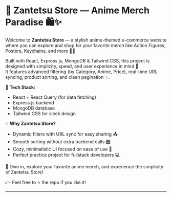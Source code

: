 # 🌸 Zantetsu Store — Anime Merch Paradise 🛍️✨

Welcome to **Zantetsu Store** — a stylish anime-themed e-commerce website where you can explore and shop for your favorite merch like Action Figures, Posters, Keychains, and more 🎀💖

Built with React, Express.js, MongoDB & Tailwind CSS, this project is designed with simplicity, speed, and user experience in mind 🌿.  
It features advanced filtering (by Category, Anime, Price), real-time URL syncing, product sorting, and clean pagination ✨.

🔧 **Tech Stack:**
- React + React Query (for data fetching)
- Express.js backend
- MongoDB database
- Tailwind CSS for sleek design

💡 **Why Zantetsu Store?**
- Dynamic filters with URL sync for easy sharing 📤
- Smooth sorting without extra backend calls 🎛️
- Cozy, minimalistic UI focused on ease of use 🌸
- Perfect practice project for fullstack developers 💻

🚀 Dive in, explore your favorite anime merch, and experience the simplicity of Zantetsu Store!

👉 Feel free to ⭐ the repo if you like it!

---
